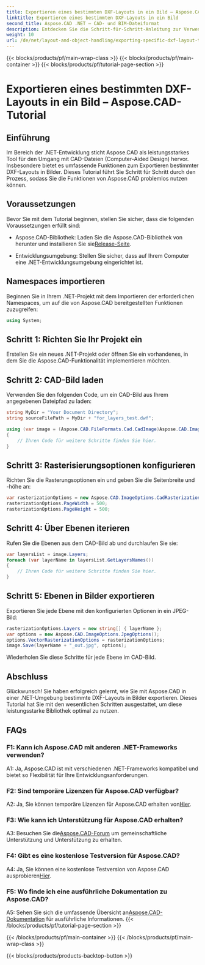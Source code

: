 ```yaml
---
title: Exportieren eines bestimmten DXF-Layouts in ein Bild – Aspose.CAD-Tutorial
linktitle: Exportieren eines bestimmten DXF-Layouts in ein Bild
second_title: Aspose.CAD .NET – CAD- und BIM-Dateiformat
description: Entdecken Sie die Schritt-für-Schritt-Anleitung zur Verwendung von Aspose.CAD für .NET zum Exportieren bestimmter DXF-Layouts in Bilder. Maximieren Sie die Effizienz Ihrer .NET-Entwicklung mit diesem leistungsstarken Tutorial.
weight: 10
url: /de/net/layout-and-object-handling/exporting-specific-dxf-layout-to-image/
---
```


{{< blocks/products/pf/main-wrap-class >}}
{{< blocks/products/pf/main-container >}}
{{< blocks/products/pf/tutorial-page-section >}}

# Exportieren eines bestimmten DXF-Layouts in ein Bild – Aspose.CAD-Tutorial

## Einführung

Im Bereich der .NET-Entwicklung sticht Aspose.CAD als leistungsstarkes Tool für den Umgang mit CAD-Dateien (Computer-Aided Design) hervor. Insbesondere bietet es umfassende Funktionen zum Exportieren bestimmter DXF-Layouts in Bilder. Dieses Tutorial führt Sie Schritt für Schritt durch den Prozess, sodass Sie die Funktionen von Aspose.CAD problemlos nutzen können.

## Voraussetzungen

Bevor Sie mit dem Tutorial beginnen, stellen Sie sicher, dass die folgenden Voraussetzungen erfüllt sind:

-  Aspose.CAD-Bibliothek: Laden Sie die Aspose.CAD-Bibliothek von herunter und installieren Sie sie[Release-Seite](https://releases.aspose.com/cad/net/).

- Entwicklungsumgebung: Stellen Sie sicher, dass auf Ihrem Computer eine .NET-Entwicklungsumgebung eingerichtet ist.

## Namespaces importieren

Beginnen Sie in Ihrem .NET-Projekt mit dem Importieren der erforderlichen Namespaces, um auf die von Aspose.CAD bereitgestellten Funktionen zuzugreifen:

```csharp
using System;
```

## Schritt 1: Richten Sie Ihr Projekt ein

Erstellen Sie ein neues .NET-Projekt oder öffnen Sie ein vorhandenes, in dem Sie die Aspose.CAD-Funktionalität implementieren möchten.

## Schritt 2: CAD-Bild laden

Verwenden Sie den folgenden Code, um ein CAD-Bild aus Ihrem angegebenen Dateipfad zu laden:

```csharp
string MyDir = "Your Document Directory";
string sourceFilePath = MyDir + "for_layers_test.dwf";

using (var image = (Aspose.CAD.FileFormats.Cad.CadImage)Aspose.CAD.Image.Load(sourceFilePath))
{
    // Ihren Code für weitere Schritte finden Sie hier.
}
```

## Schritt 3: Rasterisierungsoptionen konfigurieren

Richten Sie die Rasterungsoptionen ein und geben Sie die Seitenbreite und -höhe an:

```csharp
var rasterizationOptions = new Aspose.CAD.ImageOptions.CadRasterizationOptions();
rasterizationOptions.PageWidth = 500;
rasterizationOptions.PageHeight = 500;
```

## Schritt 4: Über Ebenen iterieren

Rufen Sie die Ebenen aus dem CAD-Bild ab und durchlaufen Sie sie:

```csharp
var layersList = image.Layers;
foreach (var layerName in layersList.GetLayersNames())
{
    // Ihren Code für weitere Schritte finden Sie hier.
}
```

## Schritt 5: Ebenen in Bilder exportieren

Exportieren Sie jede Ebene mit den konfigurierten Optionen in ein JPEG-Bild:

```csharp
rasterizationOptions.Layers = new string[] { layerName };
var options = new Aspose.CAD.ImageOptions.JpegOptions();
options.VectorRasterizationOptions = rasterizationOptions;
image.Save(layerName + "_out.jpg", options);
```

Wiederholen Sie diese Schritte für jede Ebene im CAD-Bild.

## Abschluss

Glückwunsch! Sie haben erfolgreich gelernt, wie Sie mit Aspose.CAD in einer .NET-Umgebung bestimmte DXF-Layouts in Bilder exportieren. Dieses Tutorial hat Sie mit den wesentlichen Schritten ausgestattet, um diese leistungsstarke Bibliothek optimal zu nutzen.

## FAQs

### F1: Kann ich Aspose.CAD mit anderen .NET-Frameworks verwenden?

A1: Ja, Aspose.CAD ist mit verschiedenen .NET-Frameworks kompatibel und bietet so Flexibilität für Ihre Entwicklungsanforderungen.

### F2: Sind temporäre Lizenzen für Aspose.CAD verfügbar?

 A2: Ja, Sie können temporäre Lizenzen für Aspose.CAD erhalten von[Hier](https://purchase.aspose.com/temporary-license/).

### F3: Wie kann ich Unterstützung für Aspose.CAD erhalten?

 A3: Besuchen Sie die[Aspose.CAD-Forum](https://forum.aspose.com/c/cad/19) um gemeinschaftliche Unterstützung und Unterstützung zu erhalten.

### F4: Gibt es eine kostenlose Testversion für Aspose.CAD?

 A4: Ja, Sie können eine kostenlose Testversion von Aspose.CAD ausprobieren[Hier](https://releases.aspose.com/).

### F5: Wo finde ich eine ausführliche Dokumentation zu Aspose.CAD?

 A5: Sehen Sie sich die umfassende Übersicht an[Aspose.CAD-Dokumentation](https://reference.aspose.com/cad/net/) für ausführliche Informationen.
{{< /blocks/products/pf/tutorial-page-section >}}

{{< /blocks/products/pf/main-container >}}
{{< /blocks/products/pf/main-wrap-class >}}

{{< blocks/products/products-backtop-button >}}

